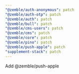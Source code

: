 ```yaml
---
"@zemble/auth-anonymous": patch
"@zemble/auth-otp": patch
"@zemble/auth": patch
"@zemble/bull": patch
"@zemble/cms-users": patch
"@zemble/cms": patch
"@zemble/core": patch
"@zemble/pino": patch
"@zemble/push-apple": patch
"supplement-stack": patch
---
```


Add @zemble/push-apple
